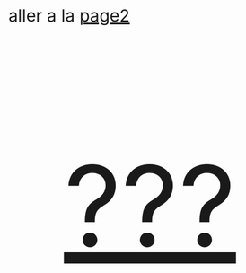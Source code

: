 <html>
	<style>
		.b1{
		font-size:30px;
		}
		.b2{
		font-size:200px;
		text-align:center;
		}
	</style>
	<body>
	  <div class="b">
	    <p class="b1">aller a la <a href="page2.html">page2</a></p>
        <p class="b2"><a href="https://www.youtube.com/watch?v=dQw4w9WgXcQ"target="_blank">???</a></p>
	  </div>
    </body>
</html>
